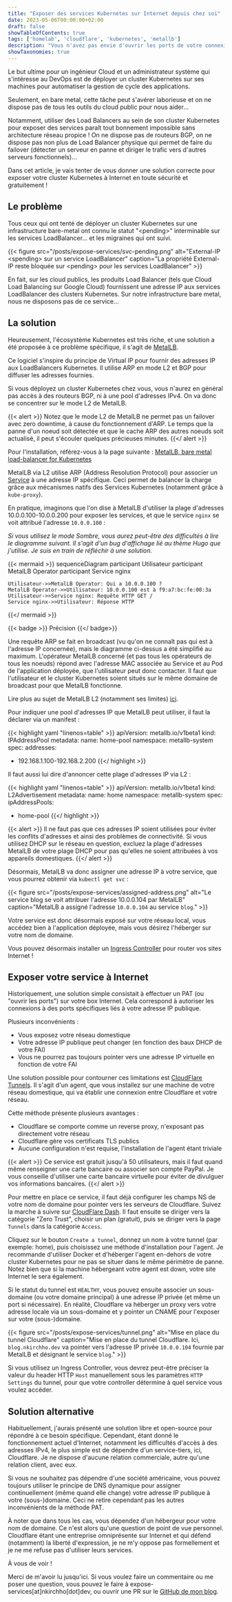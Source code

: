 ```yaml
---
title: "Exposer des services Kubernetes sur Internet depuis chez soi"
date: 2023-05-06T00:00:00+02:00
draft: false
showTableOfContents: true
tags: ['homelab', 'cloudflare', 'kubernetes', 'metallb']
description: "Vous n'avez pas envie d'ouvrir les ports de votre connexion Internet personnelle ? Lisez cet article!"
showTaxonomies: true
---
```

Le but ultime pour un ingénieur Cloud et un administrateur système qui s'intéresse au DevOps est de déployer un cluster Kubernetes sur ses machines pour automatiser la gestion de cycle des applications. 

Seulement, en bare metal, cette tâche peut s'avérer laborieuse et on ne dispose pas de tous les outils du cloud public pour nous aider...

Notamment, utiliser des Load Balancers au sein de son cluster Kubernetes pour exposer des services paraît tout bonnement impossible sans architecture réseau propice ! On ne dispose pas de routeurs BGP, on ne dispose pas non plus de Load Balancer physique qui permet de faire du failover (détecter un serveur en panne et diriger le trafic vers d'autres serveurs fonctionnels)...

Dans cet article, je vais tenter de vous donner une solution correcte pour exposer votre cluster Kubernetes à Internet en toute sécurité et gratuitement ! 

## Le problème

Tous ceux qui ont tenté de déployer un cluster Kubernetes sur une infrastructure bare-metal ont connu le statut "\<pending\>" interminable sur les services LoadBalancer... et les migraines qui ont suivi.

{{< figure
    src="/posts/expose-services/svc-pending.png"
    alt="External-IP \<spending\> sur un service LoadBalancer"
    caption="La propriété External-IP reste bloquée sur \<pending\> pour les services LoadBalancer"
    >}}

En fait, sur les cloud publics, les produits Load Balancer (tels que Cloud Load Balancing sur Google Cloud) fournissent une adresse IP aux services LoadBalancer des clusters Kubernetes. Sur notre infrastructure bare metal, nous ne disposons pas de ce service...

## La solution

Heureusement, l'écosystème Kubernetes est très riche, et une solution a été proposée à ce problème spécifique, il s'agit de [MetalLB](https://metallb.universe.tf).

Ce logiciel s'inspire du principe de Virtual IP pour fournir des adresses IP aux LoadBalancers Kubernetes. Il utilise ARP en mode L2 et BGP pour diffuser les adresses fournies.

Si vous déployez un cluster Kubernetes chez vous, vous n'aurez en général pas accès à des routeurs BGP, ni à une pool d'adresses IPv4. On va donc se concentrer sur le mode L2 de MetalLB.

{{< alert >}}
Notez que le mode L2 de MetalLB ne permet pas un failover avec zero downtime, à cause du fonctionnement d'ARP. Le temps que la panne d'un noeud soit détectée et que le cache ARP des autres noeuds soit actualisé, il peut s'écouler quelques précieuses minutes.
{{</ alert >}}

Pour l'installation, référez-vous à la page suivante : [MetalLB, bare metal load-balancer for Kubernetes](https://metallb.universe.tf/installation/)

MetalLB via L2 utilise ARP (Address Resolution Protocol) pour associer un [Service](https://kubernetes.io/docs/concepts/services-networking/service/) à une adresse IP spécifique. Ceci permet de balancer la charge grâce aux mécanismes natifs des Services Kubernetes (notamment grâce à `kube-proxy`).

En pratique, imaginons que l'on dise à MetalLB d'utiliser la plage d'adresses 10.0.0.100-10.0.0.200 pour exposer les services, et que le service `nginx` se voit attribué l'adresse `10.0.0.100` : 

*Si vous utilisez le mode Sombre, vous aurez peut-être des difficultés à lire le diagramme suivant. Il s'agit d'un bug d'affichage lié au thème Hugo que j'utilise. Je suis en train de réfléchir à une solution.*

{{< mermaid >}}
sequenceDiagram
    participant Utilisateur
    participant MetalLB Operator
    participant Service nginx

    Utilisateur->>MetalLB Operator: Qui a 10.0.0.100 ?
    MetalLB Operator->>Utilisateur: 10.0.0.100 est à f9:a7:bc:fe:00:3a
    Utilisateur->>Service nginx: Requête HTTP GET /
    Service nginx->>Utilisateur: Réponse HTTP
{{</ mermaid >}}

{{< badge >}}
Précision
{{</ badge>}}

Une requête ARP se fait en broadcast (vu qu'on ne connaît pas qui est à l'adresse IP concernée), mais le diagramme ci-dessus a été simplifié au maximum. L'opérateur MetalLB concerné (et pas tous les opérateurs de tous les noeuds) répond avec l'adresse MAC associée au Service et au Pod de l'application déployée, que l'utilisateur peut donc contacter. Il faut que l'utilisateur et le cluster Kubernetes soient situés sur le même domaine de broadcast pour que MetalLB fonctionne.

Lire plus au sujet de MetalLB L2 (notamment ses limites) [ici](https://metallb.universe.tf/concepts/layer2/).

Pour indiquer une pool d'adresses IP que MetalLB peut utiliser, il faut la déclarer via un manifest : 

{{< highlight yaml "linenos=table" >}}
apiVersion: metallb.io/v1beta1
kind: IPAddressPool
metadata:
  name: home-pool
  namespace: metallb-system
spec:
  addresses:
  - 192.168.1.100-192.168.2.200
{{</ highlight >}}

Il faut aussi lui dire d'annoncer cette plage d'adresses IP via L2 :

{{< highlight yaml "linenos=table" >}}
apiVersion: metallb.io/v1beta1
kind: L2Advertisement
metadata:
  name: home
  namespace: metallb-system
spec:
  ipAddressPools:
  - home-pool
{{</ highlight >}}

{{< alert >}}
Il ne faut pas que ces adresses IP soient utilisées pour éviter les conflits d'adresses et ainsi des problèmes de connectivité. Si vous utilisez DHCP sur le réseau en question, excluez la plage d'adresses MetalLB de votre plage DHCP pour pas qu'elles ne soient attribuées à vos appareils domestiques.
{{</ alert >}}

Désormais, MetalLB va donc assigner une adresse IP à votre service, que vous pourrez obtenir via `kubectl get svc` :

{{< figure
    src="/posts/expose-services/assigned-address.png"
    alt="Le service blog se voit attribuer l'adresse 10.0.0.104 par MetalLB"
    caption="MetalLB a assigné l'adresse `10.0.0.104` au service `blog`."
    >}}

Votre service est donc désormais exposé sur votre réseau local, vous accédez bien à l'application déployée, mais vous désirez l'héberger sur votre nom de domaine.

Vous pouvez désormais installer un [Ingress Controller](https://kubernetes.io/fr/docs/concepts/services-networking/ingress/) pour router vos sites Internet !

## Exposer votre service à Internet

Historiquement, une solution simple consistait à effectuer un PAT (ou "ouvrir les ports") sur votre box Internet. Cela correspond à autoriser les connexions à des ports spécifiques liés à votre adresse IP publique.

Plusieurs inconvénients :
- Vous exposez votre réseau domestique
- Votre adresse IP publique peut changer (en fonction des baux DHCP de votre FAI)
- Vous ne pourrez pas toujours pointer vers une adresse IP virtuelle en fonction de votre FAI

Une solution possible pour contourner ces limitations est [CloudFlare Tunnels](https://www.cloudflare.com/fr-fr/products/tunnel/). Il s'agit d'un agent, que vous installez sur une machine de votre réseau domestique, qui va établir une connexion entre Cloudflare et votre réseau.

Cette méthode présente plusieurs avantages :
- Cloudflare se comporte comme un reverse proxy, n'exposant pas directement votre réseau
- Cloudflare gère vos certificats TLS publics
- Aucune configuration n'est requise, l'installation de l'agent étant triviale

{{< alert >}}
Ce service est gratuit jusqu'à 50 utilisateurs, mais il faut quand même renseigner une carte bancaire ou associer son compte PayPal. Je vous conseille d'utiliser une carte bancaire virtuelle pour éviter de divulguer vos informations bancaires.
{{</ alert >}}

Pour mettre en place ce service, il faut déjà configurer les champs NS de votre nom de domaine pour pointer vers les serveurs de Cloudflare. Suivez la marche à suivre sur [CloudFlare Dash](https://dash.cloudflare.com). Il faut ensuite se diriger vers la catégorie "Zero Trust", choisir un plan (gratuit), puis se diriger vers la page `Tunnels` dans la catégorie `Access`.

Cliquez sur le bouton `Create a tunnel`, donnez un nom à votre tunnel (par exemple: home), puis choisissez une méthode d'installation pour l'agent. Je recommande d'utiliser Docker et d'héberger l'agent en-dehors de votre cluster Kubernetes pour ne pas se situer dans le même périmètre de panne. Notez bien que si la machine hébergeant votre agent est down, votre site Internet le sera également.

Si le statut du tunnel est `HEALTHY`, vous pouvez ensuite associer un sous-domaine (ou votre domaine principal) à une adresse IP privée (et même un port si nécessaire). En réalité, Cloudflare va héberger un proxy vers votre adresse locale via un sous-domaine et y pointer un CNAME pour l'exposer sur votre (sous-)domaine.

{{< figure
    src="/posts/expose-services/tunnel.png"
    alt="Mise en place du tunnel Cloudflare"
    caption="Mise en place du tunnel Cloudflare. Ici, `blog.nkirchho.dev` va pointer vers l'adresse IP privée `10.0.0.104` fournie par MetalLB et désignant le service `blog`."
    >}}

Si vous utilisez un Ingress Controller, vous devrez peut-être préciser la valeur du header HTTP `Host` manuellement sous les paramètres `HTTP Settings` du tunnel, pour que votre controller détermine à quel service vous voulez accéder.

## Solution alternative

Habituellement, j'aurais présenté une solution libre et open-source pour répondre à ce besoin spécifique. Cependant, étant donné le fonctionnement actuel d'Internet, notamment les difficultés d'accès à des adresses IPv4, le plus simple est de dépendre d'un service-tiers, ici, Cloudflare. Je ne dispose d'aucune relation commerciale, autre qu'une relation client, avec eux.

Si vous ne souhaitez pas dépendre d'une société américaine, vous pouvez toujours utiliser le principe de DNS dynamique pour assigner continuellement (même quand elle change) votre adresse IP publique à votre (sous-)domaine. Ceci ne retire cependant pas les autres inconvénients de la méthode PAT.

À noter que dans tous les cas, vous dépendez d'un hébergeur pour votre nom de domaine. Ce n'est alors qu'une question de point de vue personnel. Cloudflare étant une entreprise omniprésente sur Internet et qui défend (notamment) la liberté d'expression, je ne m'y oppose pas formellement et je ne me refuse pas d'utiliser leurs services.

À vous de voir !

Merci de m'avoir lu jusqu'ici. Si vous voulez faire un commentaire ou me poser une question, vous pouvez le faire à expose-services[at]nkirchho[dot]dev, ou ouvrir une PR sur le [GitHub de mon blog](https://github.com/nkirchhoffer/nkirchho.dev).